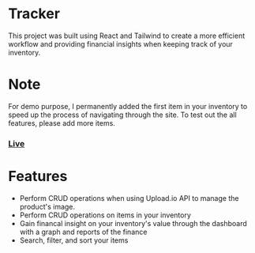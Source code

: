# Tracker

This project was built using React and Tailwind to create a more efficient workflow and providing financial insights when keeping track of your inventory.

# Note 

For demo purpose, I permanently added the first item in your inventory to speed up the process of navigating through the site. To test out the all features, please add more items.

### [Live](https://inv-tracker.netlify.app/)

# Features

  - Perform CRUD operations when using Upload.io API to manage the product's image.
  - Perform CRUD operations on items in your inventory
  - Gain financal insight on your inventory's value through the dashboard with a graph and reports of the finance
  - Search, filter, and sort your items


